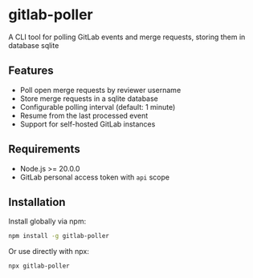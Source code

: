 # gitlab-poller

A CLI tool for polling GitLab events and merge requests, storing them in database sqlite

## Features

- Poll open merge requests by reviewer username
- Store merge requests in a sqlite database
- Configurable polling interval (default: 1 minute)
- Resume from the last processed event
- Support for self-hosted GitLab instances

## Requirements

- Node.js >= 20.0.0
- GitLab personal access token with `api` scope

## Installation

Install globally via npm:

```bash
npm install -g gitlab-poller
```

Or use directly with npx:

```bash
npx gitlab-poller
```
